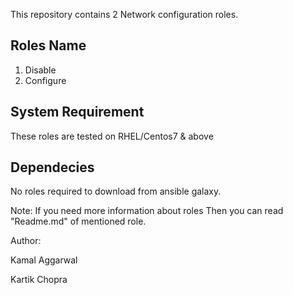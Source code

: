 
This repository contains 2 Network configuration roles.

Roles Name
-----------
1) Disable 
2) Configure


System Requirement
------------------
These roles are tested on RHEL/Centos7 & above

Dependecies
-----------

No roles required to download from ansible galaxy.

Note: If you need more information about roles Then you can read "Readme.md" of mentioned role.



Author:

Kamal Aggarwal

Kartik Chopra
